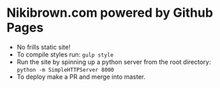 # Nikibrown.com powered by Github Pages

- No frills static site!
- To compile styles run: `gulp style`
- Run the site by spinning up a python server from the root directory: `python -m SimpleHTTPServer 8000`
- To deploy make a PR and merge into master. 
